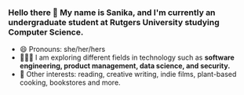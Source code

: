 ### Hello there 👋 My name is Sanika, and I'm currently an undergraduate student at Rutgers University studying Computer Science.

- 😄  Pronouns: she/her/hers
- 👩🏽‍💻 I am exploring different fields in technology such as **software engineering, product management, data science, and security.**
- 💭  Other interests: reading, creative writing, indie films, plant-based cooking, bookstores and more.

